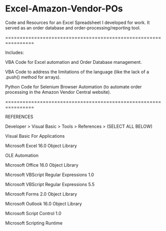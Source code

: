 # Excel-Amazon-Vendor-POs
Code and Resources for an Excel Spreadsheet I developed for work. It served as an order database and order-processing/reporting tool.

================================================================

Includes:

  VBA Code for Excel automation and Order Database management.

  VBA Code to address the limitations of the language (like the lack of a .push() method for arrays).

  Python Code for Selenium Browser Automation (to automate order processing in the Amazon Vendor Central website).

================================================================

REFERENCES

Developer > Visual Basic > Tools > References > (SELECT ALL BELOW)

Visual Basic For Applications

Microsoft Excel 16.0 Object Library

OLE Automation

Microsoft Office 16.0 Object Library

Microsoft VBScript Regular Expressions 1.0

Microsoft VBScript Regular Expressions 5.5

Microsoft Forms 2.0 Object Library

Microsoft Outlook 16.0 Object Library

Microsoft Script Control 1.0

Microsoft Scripting Runtime


